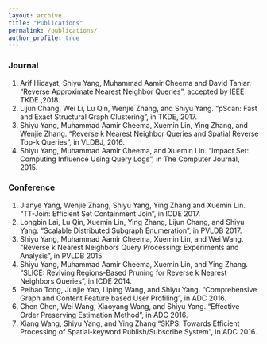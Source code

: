```yaml
---
layout: archive
title: "Publications"
permalink: /publications/
author_profile: true
---
```

### Journal
1. Arif Hidayat, Shiyu Yang, Muhammad Aamir Cheema and David Taniar. “Reverse Approximate Nearest Neighbor Queries”, accepted by IEEE TKDE ,2018.
2. Lijun Chang, Wei Li, Lu Qin, Wenjie Zhang, and Shiyu Yang. “pScan: Fast and Exact Structural Graph Clustering”, in TKDE, 2017.
3. Shiyu Yang, Muhammad Aamir Cheema, Xuemin Lin, Ying Zhang, and Wenjie Zhang. “Reverse k Nearest Neighbor Queries and Spatial Reverse Top-k Queries”, in VLDBJ, 2016.
4. Shiyu Yang, Muhammad Aamir Cheema, and Xuemin Lin. “Impact Set: Computing Influence Using Query Logs”, in The Computer Journal, 2015. 


### Conference
1. Jianye Yang, Wenjie Zhang, Shiyu Yang, Ying Zhang and Xuemin Lin. “TT-Join: Efficient Set Containment Join”, in ICDE 2017. 
2. Longbin Lai, Lu Qin, Xuemin Lin, Ying Zhang, Lijun Chang, and Shiyu Yang. “Scalable Distributed Subgraph Enumeration”, in PVLDB 2017. 
3. Shiyu Yang, Muhammad Aamir Cheema, Xuemin Lin, and Wei Wang. “Reverse k Nearest Neighbors Query Processing: Experiments and Analysis”, in PVLDB 2015. 
4. Shiyu Yang, Muhammad Aamir Cheema, Xuemin Lin, and Ying Zhang. “SLICE: Reviving Regions-Based Pruning for Reverse k Nearest Neighbors Queries”, in ICDE 2014. 
5. Peihao Tong, Junjie Yao, Liping Wang, and Shiyu Yang. “Comprehensive Graph and Content Feature based User Profiling”, in ADC 2016.
6. Chen Chen, Wei Wang, Xiaoyang Wang, and Shiyu Yang. “Effective Order Preserving Estimation Method”, in ADC 2016.
7. Xiang Wang, Shiyu Yang, and Ying Zhang “SKPS: Towards Efficient Processing of Spatial-keyword Publish/Subscribe System”, in ADC 2016. 

